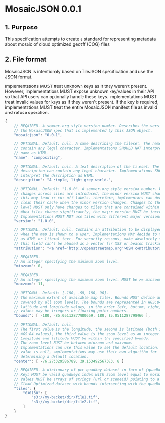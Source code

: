 # MosaicJSON 0.0.1

## 1. Purpose

This specification attempts to create a standard for representing
metadata about mosaic of cloud optimized geotiff (COG) files.

## 2. File format

MosaicJSON is intentionaly based on TileJSON specification and use the JSON format.

Implementations MUST treat unknown keys as if they weren't present.
However, implementations MUST expose unknown key/values in their API
so that API users can optionally handle these keys. Implementations MUST
treat invalid values for keys as if they weren't present. If the key is
required, implementations MUST treat the entire MosaicJSON manifest file
as invalid and refuse operation.


```javascript
{
    // REQUIRED. A semver.org style version number. Describes the version of
    // the MosaicJSON spec that is implemented by this JSON object.
    "mosaicjson": "0.0.1",

    // OPTIONAL. Default: null. A name describing the tileset. The name can
    // contain any legal character. Implementations SHOULD NOT interpret the
    // name as HTML.
    "name": "compositing",

    // OPTIONAL. Default: null. A text description of the tileset. The
    // description can contain any legal character. Implementations SHOULD NOT
    // interpret the description as HTML.
    "description": "A simple, light grey world.",

    // OPTIONAL. Default: "1.0.0". A semver.org style version number. When
    // changes across files are introduced, the minor version MUST change.
    // This may lead to cut off labels. Therefore, implementors can decide to
    // clean their cache when the minor version changes. Changes to the patch
    // level MUST only have changes to tiles that are contained within one tile.
    // When tiles change significantly, the major version MUST be increased.
    // Implementations MUST NOT use tiles with different major versions.
    "version": "1.0.0",

    // OPTIONAL. Default: null. Contains an attribution to be displayed
    // when the map is shown to a user. Implementations MAY decide to treat this
    // as HTML or literal text. For security reasons, make absolutely sure that
    // this field can't be abused as a vector for XSS or beacon tracking.
    "attribution": "<a href='http://openstreetmap.org'>OSM contributors</a>",

    // REQUIRED.
    // An integer specifying the minimum zoom level.
    "minzoom": 0,

    // REQUIRED.
    // An integer specifying the maximum zoom level. MUST be >= minzoom.
    "maxzoom": 11,

    // OPTIONAL. Default: [-180, -90, 180, 90].
    // The maximum extent of available map tiles. Bounds MUST define an area
    // covered by all zoom levels. The bounds are represented in WGS:84
    // latitude and longitude values, in the order left, bottom, right, top.
    // Values may be integers or floating point numbers.
    "bounds": [ -180, -85.05112877980659, 180, 85.0511287798066 ],

    // OPTIONAL. Default: null.
    // The first value is the longitude, the second is latitude (both in
    // WGS:84 values), the third value is the zoom level as an integer.
    // Longitude and latitude MUST be within the specified bounds.
    // The zoom level MUST be between minzoom and maxzoom.
    // Implementations can use this value to set the default location. If the
    // value is null, implementations may use their own algorithm for
    // determining a default location.
    "center": [ -76.275329586789, 39.153492567373, 8 ]

    // REQUIRED. A dictionary of per quadkey dataset in form of {quadkeys: [datasets]} pairs.
    // Keys MUST be valid quadkeys index with zoom level equal to mosaic `minzoom`.
    // Values MUST be arrays of strings (url or sceneid) pointing to a 
    // Cloud Optimized dataset with bounds intersecting with the quadkey bounds.
    "tiles": {
        "030130": [
            "s3://my-bucket/dir/file1.tif",
            "s3://my-bucket/dir/file2.tif",
        ]
    }
}
```
